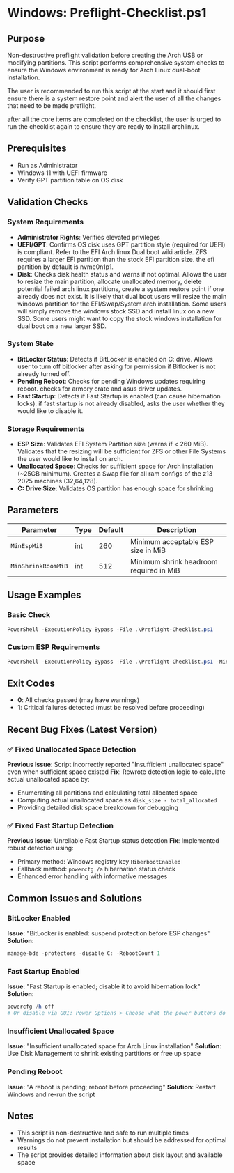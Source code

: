 # Windows: Preflight-Checklist.ps1

## Purpose
Non-destructive preflight validation before creating the Arch USB or modifying partitions. This script performs comprehensive system checks to ensure the Windows environment is ready for Arch Linux dual-boot installation.

The user is recommended to run this script at the start and it should first ensure there is a system restore point and alert the user of all the changes that need to be made preflight.

after all the core items are completed on the checklist, the user is urged to run the checklist again to ensure they are ready to install archlinux.

## Prerequisites
- Run as Administrator
- Windows 11 with UEFI firmware
- Verify GPT partition table on OS disk

## Validation Checks

### System Requirements
- **Administrator Rights**: Verifies elevated privileges
- **UEFI/GPT**: Confirms OS disk uses GPT partition style (required for UEFI) is compliant. Refer to the EFI Arch linux Dual boot wiki article. ZFS requires a larger EFI partition than the stock EFI partition size. the efi partition by default is nvme0n1p1.
- **Disk**: Checks disk health status and warns if not optimal. Allows the user to resize the main partition, allocate unallocated memory, delete potential failed arch linux partitions, create a system restore point if one already does not exist. It is likely that dual boot users will resize the main windows partition for the EFI/Swap/System arch installation. Some users will simply remove the windows stock SSD and install linux on a new SSD. Some users might want to copy the stock windows installation for dual boot on a new larger SSD. 

### System State
- **BitLocker Status**: Detects if BitLocker is enabled on C: drive. Allows user to turn off bitlocker after asking for permission if Bitlocker is not already turned off.
- **Pending Reboot**: Checks for pending Windows updates requiring reboot. checks for armory crate and asus driver updates.
- **Fast Startup**: Detects if Fast Startup is enabled (can cause hibernation locks). if fast startup is not already disabled, asks the user whether they would like to disable it.

### Storage Requirements
- **ESP Size**: Validates EFI System Partition size (warns if < 260 MiB). Validates that the resizing will be sufficient for ZFS or other File Systems the user would like to install on arch.
- **Unallocated Space**: Checks for sufficient space for Arch installation (~25GB minimum). Creates a Swap file for all ram configs of the z13 2025 machines (32,64,128).
- **C: Drive Size**: Validates OS partition has enough space for shrinking

## Parameters

| Parameter | Type | Default | Description |
|-----------|------|---------|-------------|
| `MinEspMiB` | int | 260 | Minimum acceptable ESP size in MiB |
| `MinShrinkRoomMiB` | int | 512 | Minimum shrink headroom required in MiB |

## Usage Examples

### Basic Check
```powershell
PowerShell -ExecutionPolicy Bypass -File .\Preflight-Checklist.ps1
```

### Custom ESP Requirements
```powershell
PowerShell -ExecutionPolicy Bypass -File .\Preflight-Checklist.ps1 -MinEspMiB 300 -MinShrinkRoomMiB 1024
```

## Exit Codes
- **0**: All checks passed (may have warnings)
- **1**: Critical failures detected (must be resolved before proceeding)

## Recent Bug Fixes (Latest Version)

### ✅ Fixed Unallocated Space Detection
**Previous Issue**: Script incorrectly reported "Insufficient unallocated space" even when sufficient space existed
**Fix**: Rewrote detection logic to calculate actual unallocated space by:
- Enumerating all partitions and calculating total allocated space
- Computing actual unallocated space as `disk_size - total_allocated`
- Providing detailed disk space breakdown for debugging

### ✅ Fixed Fast Startup Detection
**Previous Issue**: Unreliable Fast Startup status detection
**Fix**: Implemented robust detection using:
- Primary method: Windows registry key `HiberbootEnabled`
- Fallback method: `powercfg /a` hibernation status check
- Enhanced error handling with informative messages

## Common Issues and Solutions

### BitLocker Enabled
**Issue**: "BitLocker is enabled: suspend protection before ESP changes"
**Solution**: 
```powershell
manage-bde -protectors -disable C: -RebootCount 1
```

### Fast Startup Enabled
**Issue**: "Fast Startup is enabled; disable it to avoid hibernation lock"
**Solution**:
```powershell
powercfg /h off
# Or disable via GUI: Power Options > Choose what the power buttons do > Uncheck "Turn on fast startup"
```

### Insufficient Unallocated Space
**Issue**: "Insufficient unallocated space for Arch Linux installation"
**Solution**: Use Disk Management to shrink existing partitions or free up space

### Pending Reboot
**Issue**: "A reboot is pending; reboot before proceeding"
**Solution**: Restart Windows and re-run the script

## Notes
- This script is non-destructive and safe to run multiple times
- Warnings do not prevent installation but should be addressed for optimal results
- The script provides detailed information about disk layout and available space

